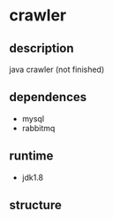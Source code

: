 # crawler
## description

java crawler (not finished)

## dependences

+ mysql
+ rabbitmq

## runtime

+ jdk1.8

## structure

``` flow
 

```

